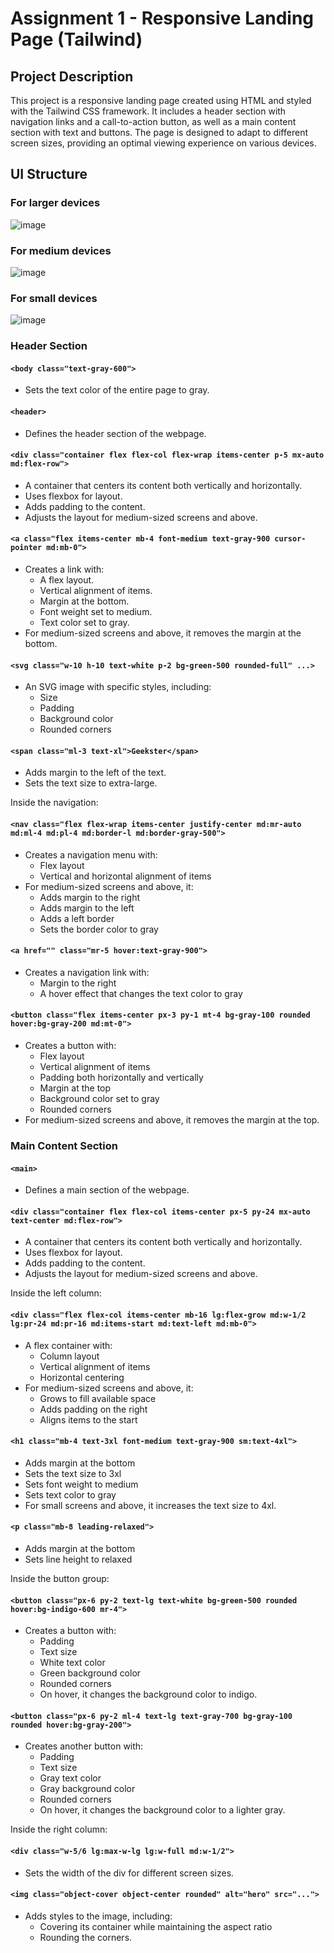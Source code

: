 # Assignment 1 - Responsive Landing Page (Tailwind)

## Project Description
This project is a responsive landing page created using HTML and styled with the Tailwind CSS framework. It includes a header section with navigation links and a call-to-action button, as well as a main content section with text and buttons. The page is designed to adapt to different screen sizes, providing an optimal viewing experience on various devices.
## UI Structure
### For larger devices
![image](https://github.com/saifulislam05/tailwind-lp-ass-1/assets/73392705/4ccfde51-d705-4a03-aa07-b9ef3d696285)

### For medium devices
![image](https://github.com/saifulislam05/tailwind-lp-ass-1/assets/73392705/e266c327-3392-425e-b2c6-509d8ae1bbfe)

### For small devices
![image](https://github.com/saifulislam05/tailwind-lp-ass-1/assets/73392705/5e69e93d-21f3-4a0d-b70a-fe5d87c6d4be)


### Header Section

#### `<body class="text-gray-600">`
- Sets the text color of the entire page to gray.

#### `<header>`
- Defines the header section of the webpage.

#### `<div class="container flex flex-col flex-wrap items-center p-5 mx-auto md:flex-row">`
- A container that centers its content both vertically and horizontally.
- Uses flexbox for layout.
- Adds padding to the content.
- Adjusts the layout for medium-sized screens and above.


#### `<a class="flex items-center mb-4 font-medium text-gray-900 cursor-pointer md:mb-0">`
- Creates a link with:
  - A flex layout.
  - Vertical alignment of items.
  - Margin at the bottom.
  - Font weight set to medium.
  - Text color set to gray.
- For medium-sized screens and above, it removes the margin at the bottom.

#### `<svg class="w-10 h-10 text-white p-2 bg-green-500 rounded-full" ...>`
- An SVG image with specific styles, including:
  - Size
  - Padding
  - Background color
  - Rounded corners

#### `<span class="ml-3 text-xl">Geekster</span>`
- Adds margin to the left of the text.
- Sets the text size to extra-large.

Inside the navigation:

#### `<nav class="flex flex-wrap items-center justify-center md:mr-auto md:ml-4 md:pl-4 md:border-l md:border-gray-500">`
- Creates a navigation menu with:
  - Flex layout
  - Vertical and horizontal alignment of items
- For medium-sized screens and above, it:
  - Adds margin to the right
  - Adds margin to the left
  - Adds a left border
  - Sets the border color to gray

#### `<a href="" class="mr-5 hover:text-gray-900">`
- Creates a navigation link with:
  - Margin to the right
  - A hover effect that changes the text color to gray

#### `<button class="flex items-center px-3 py-1 mt-4 bg-gray-100 rounded hover:bg-gray-200 md:mt-0">`
- Creates a button with:
  - Flex layout
  - Vertical alignment of items
  - Padding both horizontally and vertically
  - Margin at the top
  - Background color set to gray
  - Rounded corners
- For medium-sized screens and above, it removes the margin at the top.

### Main Content Section

#### `<main>`
- Defines a main section of the webpage.

#### `<div class="container flex flex-col items-center px-5 py-24 mx-auto text-center md:flex-row">`
- A container that centers its content both vertically and horizontally.
- Uses flexbox for layout.
- Adds padding to the content.
- Adjusts the layout for medium-sized screens and above.

Inside the left column:

#### `<div class="flex flex-col items-center mb-16 lg:flex-grow md:w-1/2 lg:pr-24 md:pr-16 md:items-start md:text-left md:mb-0">`
- A flex container with:
  - Column layout
  - Vertical alignment of items
  - Horizontal centering
- For medium-sized screens and above, it:
  - Grows to fill available space
  - Adds padding on the right
  - Aligns items to the start

#### `<h1 class="mb-4 text-3xl font-medium text-gray-900 sm:text-4xl">`
- Adds margin at the bottom
- Sets the text size to 3xl
- Sets font weight to medium
- Sets text color to gray
- For small screens and above, it increases the text size to 4xl.

#### `<p class="mb-8 leading-relaxed">`
- Adds margin at the bottom
- Sets line height to relaxed

Inside the button group:

#### `<button class="px-6 py-2 text-lg text-white bg-green-500 rounded hover:bg-indigo-600 mr-4">`
- Creates a button with:
  - Padding
  - Text size
  - White text color
  - Green background color
  - Rounded corners
  - On hover, it changes the background color to indigo.

#### `<button class="px-6 py-2 ml-4 text-lg text-gray-700 bg-gray-100 rounded hover:bg-gray-200">`
- Creates another button with:
  - Padding
  - Text size
  - Gray text color
  - Gray background color
  - Rounded corners
  - On hover, it changes the background color to a lighter gray.

Inside the right column:

#### `<div class="w-5/6 lg:max-w-lg lg:w-full md:w-1/2">`
- Sets the width of the div for different screen sizes.

#### `<img class="object-cover object-center rounded" alt="hero" src="...">`
- Adds styles to the image, including:
  - Covering its container while maintaining the aspect ratio
  - Rounding the corners.

